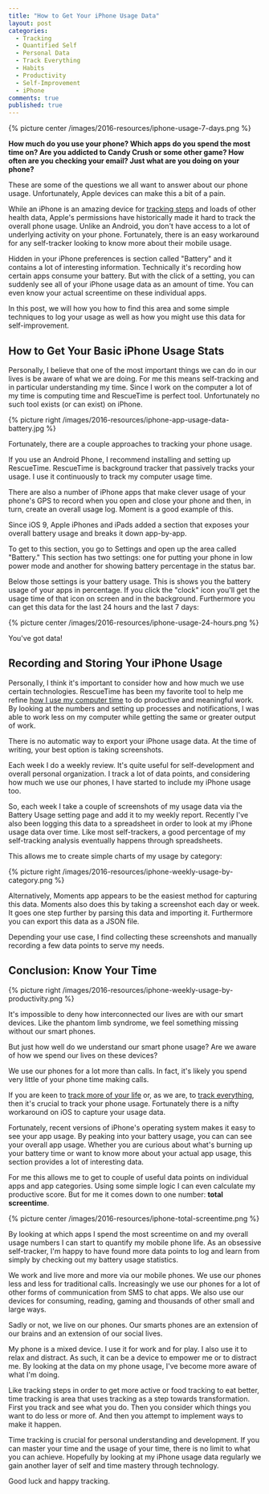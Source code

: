 ```yaml
---
title: "How to Get Your iPhone Usage Data"
layout: post
categories:
  - Tracking
  - Quantified Self
  - Personal Data
  - Track Everything
  - Habits
  - Productivity
  - Self-Improvement
  - iPhone
comments: true
published: true
---
```


{% picture center /images/2016-resources/iphone-usage-7-days.png %}

**How much do you use your phone? Which apps do you spend the most time on? Are you addicted to Candy Crush or some other game? How often are you checking your email? Just what are you doing on your phone?**

These are some of the questions we all want to answer about our phone usage. Unfortunately, Apple devices can make this a bit of a pain.

While an iPhone is an amazing device for [tracking steps](http://www.markwk.com/2016/09/counting-steps.html) and loads of other health data, Apple's permissions have historically made it hard to track the overall phone usage. Unlike an Android, you don't have access to a lot of underlying activity on your phone. Fortunately, there is an easy workaround for any self-tracker looking to know more about their mobile usage.

Hidden in your iPhone preferences is section called "Battery" and it contains a lot of interesting information. Technically it's recording how certain apps consume your battery. But with the click of a setting, you can suddenly see all of your iPhone usage data as an amount of time. You can even know your actual screentime on these individual apps.

In this post, we will how you how to find this area and some simple techniques to log your usage as well as how you might use this data for self-improvement.

<!--more-->

## How to Get Your Basic iPhone Usage Stats

Personally, I believe that one of the most important things we can do in our lives is be aware of what we are doing. For me this means self-tracking and in particular understanding my time. Since I work on the computer a lot of my time is computing time and RescueTime is perfect tool. Unfortunately no such tool exists (or can exist) on iPhone.

{% picture right /images/2016-resources/iphone-app-usage-data-battery.jpg %}

Fortunately, there are a couple approaches to tracking your phone usage.

If you use an Android Phone, I recommend installing and setting up RescueTime. RescueTime is background tracker that passively tracks your usage. I use it continuously to track my computer usage time.

There are also a number of iPhone apps that make clever usage of your phone's GPS to record when you open and close your phone and then, in turn, create an overall usage log. Moment is a good example of this.

Since iOS 9, Apple iPhones and iPads added a section that exposes your overall battery usage and breaks it down app-by-app.

To get to this section, you go to Settings and open up the area called "Battery." This section has two settings: one for putting your phone in low power mode and another for showing battery percentage in the status bar.

Below those settings is your battery usage. This is shows you the battery usage of your apps in percentage. If you click the "clock" icon you'll get the usage time of that icon on screen and in the background. Furthermore you can get this data for the last 24 hours and the last 7 days:

{% picture center /images/2016-resources/iphone-usage-24-hours.png %}

You've got data!

## Recording and Storing Your iPhone Usage

Personally, I think it's important to consider how and how much we use certain technologies. RescueTime has been my favorite tool to help me refine [how I use my computer time](http://www.markwk.com/time-tracking-tools.html) to do productive and meaningful work. By looking at the numbers and setting up processes and notifications, I was able to work less on my computer while getting the same or greater output of work.

There is no automatic way to export your iPhone usage data. At the time of writing, your best option is taking screenshots.

Each week I do a weekly review. It's quite useful for self-development and overall personal organization. I track a lot of data points, and considering how much we use our phones, I have started to include my iPhone usage too.

So, each week I take a couple of screenshots of my usage data via the Battery Usage setting page and add it to my weekly report. Recently I've also been logging this data to a spreadsheet in order to look at my iPhone usage data over time. Like most self-trackers, a good percentage of my self-tracking analysis eventually happens through spreadsheets.

This allows me to create simple charts of my usage by category:

{% picture right /images/2016-resources/iphone-weekly-usage-by-category.png %}

Alternatively, Moments app appears to be the easiest method for capturing this data. Moments also does this by taking a screenshot each day or week. It goes one step further by parsing this data and importing it. Furthermore you can export this data as a JSON file.

Depending your use case, I find collecting these screenshots and manually recording a few data points to serve my needs.

## Conclusion: Know Your Time

{% picture right /images/2016-resources/iphone-weekly-usage-by-productivity.png %}

It's impossible to deny how interconnected our lives are with our smart devices. Like the phantom limb syndrome, we feel something missing without our smart phones.

But just how well do we understand our smart phone usage? Are we aware of how we spend our lives on these devices?

We use our phones for a lot more than calls. In fact, it's likely you spend very little of your phone time making calls.

If you are keen to [track more of your life](http://www.markwk.com/2016/01/a-year-of-time-tracking-2015.html) or, as we are, to [track everything](http://www.markwk.com/category/track-everything/), then it's crucial to track your phone usage. Fortunately there is a nifty workaround on iOS to capture your usage data.

Fortunately, recent versions of iPhone's operating system makes it easy to see your app usage. By peaking into your battery usage, you can can see your overall app usage. Whether you are curious about what's burning up your battery time or want to know more about your actual app usage, this section provides a lot of interesting data.

For me this allows me to get to couple of useful data points on individual apps and app categories. Using some simple logic I can even calculate my productive score. But for me it comes down to one number: **total screentime**.

{% picture center /images/2016-resources/iphone-total-screentime.png %}

By looking at which apps I spend the most screentime on and my overall usage numbers I can start to quantify my mobile phone life. As an obsessive self-tracker, I'm happy to have found more data points to log and learn from simply by checking out my battery usage statistics.

We work and live more and more via our mobile phones. We use our phones less and less for traditional calls. Increasingly we use our phones for a lot of other forms of communication from SMS to chat apps. We also use our devices for consuming, reading, gaming and thousands of other small and large ways.

Sadly or not, we live on our phones. Our smarts phones are an extension of our brains and an extension of our social lives.

My phone is a mixed device. I use it for work and for play. I also use it to relax and distract. As such, it can be a device to empower me or to distract me. By looking at the data on my phone usage, I've become more aware of what I'm doing.

Like tracking steps in order to get more active or food tracking to eat better, time tracking is area that uses tracking as a step towards transformation. First you track and see what you do. Then you consider which things you want to do less or more of. And then you attempt to implement ways to make it happen.

Time tracking is crucial for personal understanding and development. If you can master your time and the usage of your time, there is no limit to what you can achieve. Hopefully by looking at my iPhone usage data regularly we gain another layer of self and time mastery through technology.

Good luck and happy tracking.
